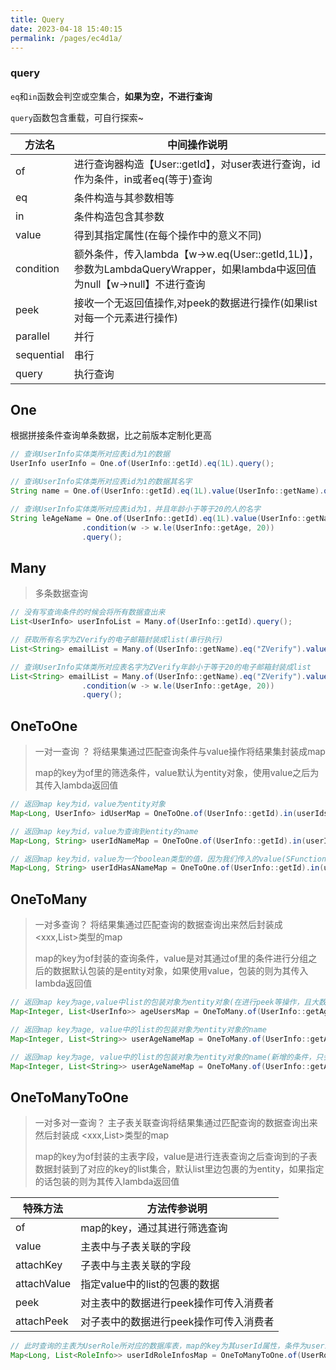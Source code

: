 ```yaml
---
title: Query
date: 2023-04-18 15:40:15
permalink: /pages/ec4d1a/
---
```



### query

 `eq`和`in`函数会判空或空集合，**如果为空，不进行查询**

 `query`函数包含重载，可自行探索~

| 方法名        | 中间操作说明                                                                                       |
|------------|----------------------------------------------------------------------------------------------|
| of         | 进行查询器构造【User::getId】，对user表进行查询，id作为条件，in或者eq(等于)查询                                          |
| eq         | 条件构造与其参数相等                                                                                   |
| in         | 条件构造包含其参数                                                                                    |
| value      | 得到其指定属性(在每个操作中的意义不同)                                                                         |
| condition  | 额外条件，传入lambda【w->w.eq(User::getId,1L)】，参数为LambdaQueryWrapper，如果lambda中返回值为null【w->null】不进行查询 |
| peek       | 接收一个无返回值操作,对peek的数据进行操作(如果list对每一个元素进行操作)                                                    |
| parallel   | 并行                                                                                           |
| sequential | 串行                                                                                           |
| query      | 执行查询                                                                                         |

## One

根据拼接条件查询单条数据，比之前版本定制化更高

```java
// 查询UserInfo实体类所对应表id为1的数据
UserInfo userInfo = One.of(UserInfo::getId).eq(1L).query();

// 查询UserInfo实体类所对应表id为1的数据其名字
String name = One.of(UserInfo::getId).eq(1L).value(UserInfo::getName).query();

// 查询UserInfo实体类所对应表id为1，并且年龄小于等于20的人的名字
String leAgeName = One.of(UserInfo::getId).eq(1L).value(UserInfo::getName)
                .condition(w -> w.le(UserInfo::getAge, 20))
                .query();
```

## Many

> 多条数据查询

```java
// 没有写查询条件的时候会将所有数据查出来
List<UserInfo> userInfoList = Many.of(UserInfo::getId).query();

// 获取所有名字为ZVerify的电子邮箱封装成list(串行执行)
List<String> emailList = Many.of(UserInfo::getName).eq("ZVerify").value(UserInfo::getEmail).sequential().query();

// 查询UserInfo实体类所对应表名字为ZVerify年龄小于等于20的电子邮箱封装成list
List<String> emailList = Many.of(UserInfo::getName).eq("ZVerify").value(UserInfo::getEmail).parallel()
                .condition(w -> w.le(UserInfo::getAge, 20))
                .query();
```

## OneToOne

> 一对一查询 ？ 将结果集通过匹配查询条件与value操作将结果集封装成map
>
>map的key为of里的筛选条件，value默认为entity对象，使用value之后为其传入lambda返回值

```java
// 返回map key为id，value为entity对象
Map<Long, UserInfo> idUserMap = OneToOne.of(UserInfo::getId).in(userIds).query();

// 返回map key为id，value为查询到entity的name
Map<Long, String> userIdNameMap = OneToOne.of(UserInfo::getId).in(userIds).value(UserInfo::getName).query();

// 返回map key为id，value为一个boolean类型的值，因为我们传入的value(SFunction)是一个判断操作，判断key所对应的entity对象的name是否不为null，并且包含a字符串
Map<Long, String> userIdHasANameMap = OneToOne.of(UserInfo::getId).in(userIds).condition(w -> w.select(UserInfo::getId, UserInfo::getName)).value(userInfo -> userInfo.getName() != null && userInfo.getName().contains("a")).query();
```

## OneToMany

> 一对多查询？ 将结果集通过匹配查询的数据查询出来然后封装成 <xxx,List<xxx>>类型的map
>
>map的key为of封装的查询条件，value是对其通过of里的条件进行分组之后的数据默认包装的是entity对象，如果使用value，包装的则为其传入lambda返回值

```java
// 返回map key为age,value中list的包装对象为entity对象(在进行peek等操作，且大数据量情况下的时候可以考虑并行)
Map<Integer, List<UserInfo>> ageUsersMap = OneToMany.of(UserInfo::getAge).in(userAges).parallel().query();

// 返回map key为age, value中的list的包装对象为entity对象的name
Map<Integer, List<String>> userAgeNameMap = OneToMany.of(UserInfo::getAge).in(userAges).value(UserInfo::getName).query();

// 返回map key为age, value中的list的包装对象为entity对象的name(新增的条件，只会查出年龄小于等于22岁的)
Map<Integer, List<String>> userAgeNameMap = OneToMany.of(UserInfo::getAge).in(userAges).value(UserInfo::getName).condition(w -> w.le(UserInfo::getAge, 22)).query();
```

## OneToManyToOne

> 一对多对一查询？ 主子表关联查询将结果集通过匹配查询的数据查询出来然后封装成 <xxx,List<xxx>>类型的map
>
>map的key为of封装的主表字段，value是进行连表查询之后查询到的子表数据封装到了对应的key的list集合，默认list里边包裹的为entity，如果指定的话包装的则为其传入lambda返回值

| 特殊方法    | 方法传参说明                           |
| ----------- | -------------------------------------- |
| of          | map的key，通过其进行筛选查询           |
| value       | 主表中与子表关联的字段                 |
| attachKey   | 子表中与主表关联的字段                 |
| attachValue | 指定value中的list的包裹的数据          |
| peek        | 对主表中的数据进行peek操作可传入消费者 |
| attachPeek  | 对子表中的数据进行peek操作可传入消费者 |

```java
// 此时查询的主表为UserRole所对应的数据库表，map的key为其userId属性，条件为userids集合中所包含的，与子表关联的属性为roleId，子表与主表关联的属性为id
Map<Long, List<RoleInfo>> userIdRoleInfosMap = OneToManyToOne.of(UserRole::getUserId).in(userIds).value(UserRole::getRoleId).attachKey(RoleInfo::getId).query();
```